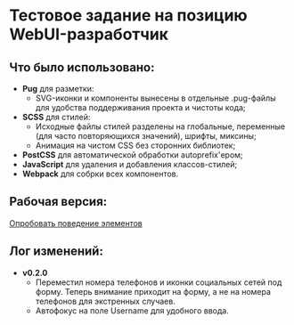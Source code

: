 # Тестовое задание на позицию WebUI-разработчик

## Что было использовано:

* **Pug** для разметки:
  * SVG-иконки и компоненты вынесены в отдельные .pug-файлы для удобства поддерживания проекта и чистоты кода;
* **SCSS** для стилей:
  * Исходные файлы стилей разделены на глобальные, переменные (для часто повторяющихся значений), шрифты, миксины;
  * Анимация на чистом CSS без сторонних библиотек;
* **PostCSS** для автоматической обработки autoprefix'ером;
* **JavaScript** для удаления и добавления классов-стилей;
* **Webpack** для собрки всех компонентов.

## Рабочая версия:

[Опробовать поведение элементов](https://daniellotos.github.io/animation-nike/dist/index.html)


## Лог изменений:

* **v0.2.0** 
  * Переместил номера телефонов и иконки социальных сетей под форму. Теперь внимание приходит на форму, а не на номера телефонов для экстренных случаев.
  * Автофокус на поле Username для удобного ввода.
  
